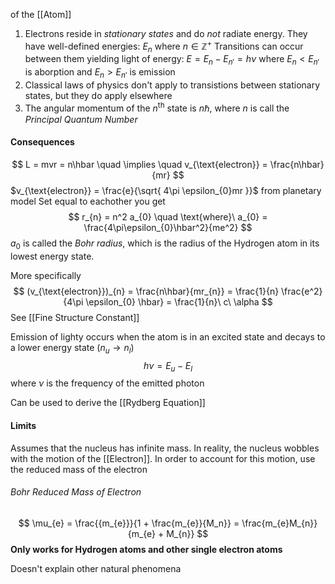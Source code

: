 of the [[Atom]]
1. Electrons reside in *stationary states* and do *not* radiate energy. They have well-defined energies: $E_{n}$ where $n \in\mathbb{Z}^+$
	Transitions can occur between them yielding light of energy: $E = E_{n} - E_{n'} = h \nu$
	where $E_{n} < E_{n'}$ is aborption and $E_{n} > E_{n'}$ is emission
2. Classical laws of physics don't apply to transistions between stationary states, but they do apply elsewhere
3. The angular momentum of the $n^{\text{th}}$ state is $n \hbar$, where $n$ is call the *Principal Quantum Number*

#### Consequences
$$
L = mvr = n\hbar
\quad \implies \quad
v_{\text{electron}} = \frac{n\hbar}{mr}
$$
$v_{\text{electron}} = \frac{e}{\sqrt{ 4\pi \epsilon_{0}mr }}$ from planetary model
Set equal to eachother you get
$$
r_{n} = n^2 a_{0}
\quad
\text{where}\ a_{0} = \frac{4\pi\epsilon_{0}\hbar^2}{me^2}
$$
$a_{0}$ is called the *Bohr radius*, which is the radius of the Hydrogen atom in its lowest energy state.

More specifically 
$$
(v_{\text{electron}})_{n} = \frac{n\hbar}{mr_{n}} = \frac{1}{n} \frac{e^2}{4\pi \epsilon_{0} \hbar} = \frac{1}{n}\ c\ \alpha
$$
See [[Fine Structure Constant]]

Emission of lighty occurs when the atom is in an excited state and decays to a lower energy state ($n_u \rightarrow n_{l}$)
$$
h \nu = E_{u} - E_{l}
$$
where $\nu$ is the frequency of the emitted photon

Can be used to derive the [[Rydberg Equation]]

#### Limits
Assumes that the nucleus has infinite mass. In reality, the nucleus wobbles with the motion of the [[Electron]]. In order to account for this motion, use the reduced mass of the electron
###### Bohr Reduced Mass of Electron
$$
\mu_{e} = \frac{{m_{e}}}{1 + \frac{m_{e}}{M_n}} = \frac{m_{e}M_{n}}{m_{e} + M_{n}}
$$
**Only works for Hydrogen atoms and other single electron atoms**

Doesn't explain other natural phenomena